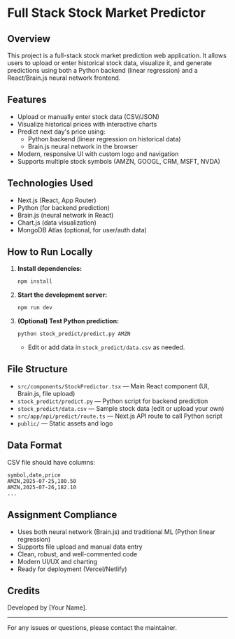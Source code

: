 # Full Stack Stock Market Predictor

## Overview
This project is a full-stack stock market prediction web application. It allows users to upload or enter historical stock data, visualize it, and generate predictions using both a Python backend (linear regression) and a React/Brain.js neural network frontend.

## Features
- Upload or manually enter stock data (CSV/JSON)
- Visualize historical prices with interactive charts
- Predict next day's price using:
  - Python backend (linear regression on historical data)
  - Brain.js neural network in the browser
- Modern, responsive UI with custom logo and navigation
- Supports multiple stock symbols (AMZN, GOOGL, CRM, MSFT, NVDA)

## Technologies Used
- Next.js (React, App Router)
- Python (for backend prediction)
- Brain.js (neural network in React)
- Chart.js (data visualization)
- MongoDB Atlas (optional, for user/auth data)

## How to Run Locally
1. **Install dependencies:**
   ```sh
   npm install
   ```
2. **Start the development server:**
   ```sh
   npm run dev
   ```
3. **(Optional) Test Python prediction:**
   ```sh
   python stock_predict/predict.py AMZN
   ```
   - Edit or add data in `stock_predict/data.csv` as needed.

## File Structure
- `src/components/StockPredictor.tsx` — Main React component (UI, Brain.js, file upload)
- `stock_predict/predict.py` — Python script for backend prediction
- `stock_predict/data.csv` — Sample stock data (edit or upload your own)
- `src/app/api/predict/route.ts` — Next.js API route to call Python script
- `public/` — Static assets and logo

## Data Format
CSV file should have columns:
```
symbol,date,price
AMZN,2025-07-25,180.50
AMZN,2025-07-26,182.10
...
```

## Assignment Compliance
- Uses both neural network (Brain.js) and traditional ML (Python linear regression)
- Supports file upload and manual data entry
- Clean, robust, and well-commented code
- Modern UI/UX and charting
- Ready for deployment (Vercel/Netlify)

## Credits
Developed by [Your Name].

---
For any issues or questions, please contact the maintainer.
